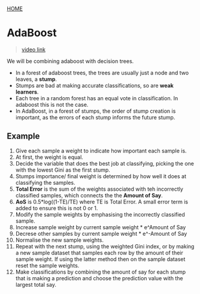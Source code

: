 [HOME](README.md)

# AdaBoost
> [video link](https://www.youtube.com/watch?v=LsK-xG1cLYA) 

We will be combining adaboost with decision trees.

* In a forest of adaboost trees, the trees are usually just a node and two leaves, a **stump**.
* Stumps are bad at making accurate classifications, so are **weak learners**.
* Each tree in a random forest has an equal vote in classification. In adaboost this is not the case.
* In AdaBoost, in a forest of stumps, the order of stump creation is important, as the errors of each stump informs the future stump.


## Example
1. Give each sample a weight to indicate how important each sample is. 
2. At first, the weight is equal.
3. Decide the variable that does the best job at classifying, picking the one with the lowest Gini as the first stump.
4. Stumps importance/ final weight is determined by how well it does at classifying the samples.
5. **Total Error** is the sum of the weights associated with teh incorrectly classified samples, which connects the the **Amount of Say**.
6. **AoS** is 0.5*log((1-TE)/TE) where TE is Total Error. A small error term is added to ensure this is not 0 or 1.
7. Modify the sample weights by emphasising the incorrectly classified sample.
8. Increase sample weight by current sample weight * e^Amount of Say
9. Decrese other samples by current sample weight * e^-Amount of Say
10. Normalise the new sample weights.
11. Repeat with the next stump, using the weighted Gini index, or by making a new sample dataset that samples each row by the amount of their sample weight. If using the latter method then on the sample dataset reset the sample weights.
12.  Make classifications by combining the amount of say for each stump that is making a prediction and choose the prediction value with the largest total say.